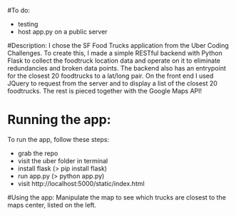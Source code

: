 #To do:
- testing
- host app.py on a public server

#Description:
I chose the SF Food Trucks application from the Uber Coding Challenges. To create this, I made a simple RESTful backend with Python Flask to collect the foodtruck location data and operate on it to eliminate redundancies and broken data points. The backend also has an entrypoint for the closest 20 foodtrucks to a lat/long pair.
On the front end I used JQuery to request from the server and to display a list of the closest 20 foodtrucks. The rest is pieced together with the Google Maps API!

# Running the app:
To run the app, follow these steps:
- grab the repo
- visit the uber folder in terminal
- install flask (> pip install flask)
- run app.py (> python app.py)
- visit http://localhost:5000/static/index.html

#Using the app:
Manipulate the map to see which trucks are closest to the maps center, listed on the left.